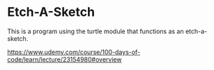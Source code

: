 # Etch-A-Sketch
This is a program using the turtle module that functions as an etch-a-sketch.


https://www.udemy.com/course/100-days-of-code/learn/lecture/23154980#overview
